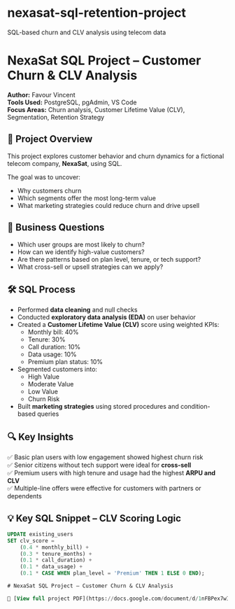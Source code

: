 # nexasat-sql-retention-project
SQL-based churn and CLV analysis using telecom data
# NexaSat SQL Project – Customer Churn & CLV Analysis

**Author:** Favour Vincent  
**Tools Used:** PostgreSQL, pgAdmin, VS Code  
**Focus Areas:** Churn analysis, Customer Lifetime Value (CLV), Segmentation, Retention Strategy  

## 📌 Project Overview

This project explores customer behavior and churn dynamics for a fictional telecom company, **NexaSat**, using SQL.

The goal was to uncover:
- Why customers churn
- Which segments offer the most long-term value
- What marketing strategies could reduce churn and drive upsell

## 🧠 Business Questions

- Which user groups are most likely to churn?
- How can we identify high-value customers?
- Are there patterns based on plan level, tenure, or tech support?
- What cross-sell or upsell strategies can we apply?

## 🛠 SQL Process

- Performed **data cleaning** and null checks
- Conducted **exploratory data analysis (EDA)** on user behavior
- Created a **Customer Lifetime Value (CLV)** score using weighted KPIs:
  - Monthly bill: 40%
  - Tenure: 30%
  - Call duration: 10%
  - Data usage: 10%
  - Premium plan status: 10%
- Segmented customers into:
  - High Value
  - Moderate Value
  - Low Value
  - Churn Risk
- Built **marketing strategies** using stored procedures and condition-based queries

## 🔍 Key Insights

✅ Basic plan users with low engagement showed highest churn risk  
✅ Senior citizens without tech support were ideal for **cross-sell**  
✅ Premium users with high tenure and usage had the highest **ARPU and CLV**  
✅ Multiple-line offers were effective for customers with partners or dependents  

## 💡 Key SQL Snippet – CLV Scoring Logic

```sql
UPDATE existing_users
SET clv_score = 
    (0.4 * monthly_bill) +
    (0.3 * tenure_months) +
    (0.1 * call_duration) +
    (0.1 * data_usage) +
    (0.1 * CASE WHEN plan_level = 'Premium' THEN 1 ELSE 0 END);

# NexaSat SQL Project – Customer Churn & CLV Analysis

📄 [View full project PDF](https://docs.google.com/document/d/1nFBPex7wIfUvzGRqvpn_UGQQAeHdVWFounEoq9mpZNk/edit?usp=sharing)



